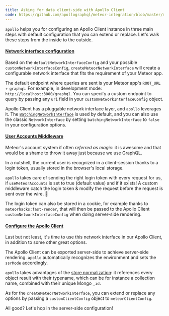 ```yaml
---
title: Asking for data client-side with Apollo Client
code: https://github.com/apollographql/meteor-integration/blob/master/main-client.js#L10-L24
---
```


`apollo` helps you for configuring an Apollo Client instance in three main steps with default configuration that you can extend or replace. Let's walk these steps from the inside to the outside.

<a href="https://github.com/apollographql/meteor-integration/blob/master/main-client.js#L26-L43"><h4>Network interface configuration</h4></a>

Based on the `defaultNetworkInterfaceConfig` and your possible `customNetworkInterfaceConfig`, `createMeteorNetworkInterface` will create a configurable network interface that fits the requirement of your Meteor app.

The default endpoint where queries are sent is your Meteor app's `ROOT_URL` + `graphql`. For example, in development mode: `http://localhost:3000/graphql`. You can specify a custom endpoint to query by passing any `uri` field in your `customNetworkInterfaceConfig` object.

Apollo Client has a pluggable network interface layer, and `apollo` leverages it. The [`BatchingNetworkInterface`](http://dev.apollodata.com/core/network.html#query-batching) is used by default, and you can also use the classic `NetworkInterface` by setting `batchingNetworkInterface` to `false` in your configuration options.

<a href="https://github.com/apollographql/meteor-integration/blob/master/main-client.js#L45-L86"><h4>User Accounts Middleware</h4></a>

Meteor's account system if often _referred as magic_: it is awesome and that would be a shame to throw it away just because we use GraphQL.

In a nutshell, the current user is recognized in a client-session thanks to a login token, usually stored in the browser's local storage. 

`apollo` takes care of sending the right login token with every request for us, if `useMeteorAccounts` is set to true (default value) and if it exists! A custom middleware catch the login token & modify the request before the request is sent over the wire. 🚀

The login token can also be stored in a cookie, for example thanks to `meteorhacks:fast-render`, that will then be passed to the Apollo Client `customNetworkInterfaceConfig` when doing server-side rendering.

<a href="https://github.com/apollographql/meteor-integration/blob/master/main-client.js#L92-L115"><h4>Configure the Apollo Client</h4></a>

Last but not least, it's time to use this network interface in our Apollo Client, in addition to some other great options.

The Apollo Client can be exported server-side to achieve server-side rendering. `apollo` automatically recognizes the environment and sets the `ssrMode` accordingly.

`apollo` takes advantages of the [store normalization](http://dev.apollodata.com/core/how-it-works.html#query-benefits): it references every object result with their typename, which can be for instance a collection name, combined with their unique Mongo `_id`.

As for the `createMeteorNetworkInterface`, you can extend or replace any options by passing a `customClientConfig` object to `meteorClientConfig`.

All good? Let's hop in the server-side configuration!
